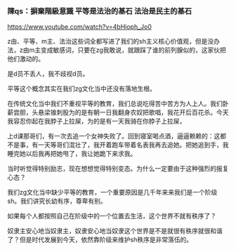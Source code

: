 ### 陳qs：摒棄階級意識 平等是法治的基石 法治是民主的基石
https://www.youtube.com/watch?v=4bHioph_Jo0

z由、平等、m主、法治这些词全都写进了我们的sh主义核心价值观，但是没办法，z由m主变成敏感词，只要在zg我敢说，就跟踩了谁的前列腺似的，这家伙把他们激动的。

是d员不丢人，我不歧视d员。

平等这个概念其实在我们zg文化当中还没有落地生根。

在传统文化当中我们不重视平等的教育，我们总说吃得苦中苦方为人上人。我们卧薪尝胆，头悬梁锥刺股为的是有朝一日我翻身农奴把歌唱，我花开后百花杀。今天我容忍你起在我脖子上拉屎，为的是有一天我骑在你脖子上拉屎，

上d课那哥们，有一次去追一个女神失败了。回到寝室喝点酒，逼逼赖赖的：这都不是事，有一天等哥们混壮了，我开着跑车带着名表我再去追她。把她追到手，我睡完她以后我再把她甩了，我让她跪下来求我。

当时听觉得特别励志，现在想想觉得特别变态。为什么一定要由于这种强烈的报复心态？

我们zg文化当中缺少平等的教育，一个重要原因是几千年来来我们是一个阶级sh。我们讲究长幼有序，尊卑有别。

如果每个人都按照自己在阶级中的一个位置去生活，这个世界不就有秩序了？

奴隶主安心地当奴隶主，奴隶安心地当奴隶这个世界是不是就很有秩序就很和谐了？但是时代发展到今天，依然靠阶级来维护sh秩序是非常落伍的。
